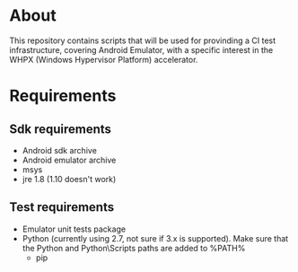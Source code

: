 About
=====

This repository contains scripts that will be used for provinding a CI test
infrastructure, covering Android Emulator, with a specific interest in the
WHPX (Windows Hypervisor Platform) accelerator.

Requirements
============

Sdk requirements
---------------------
* Android sdk archive
* Android emulator archive
* msys
* jre 1.8 (1.10 doesn't work)

Test requirements
-----------------
* Emulator unit tests package
* Python (currently using 2.7, not sure if 3.x is supported). Make sure that
  the Python and Python\Scripts paths are added to %PATH%
   * pip
